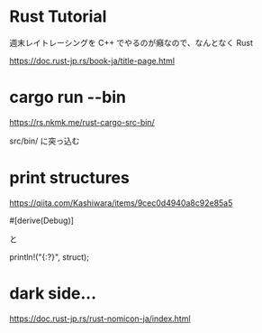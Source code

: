# Rust Tutorial

週末レイトレーシングを C++ でやるのが癪なので、なんとなく Rust

https://doc.rust-jp.rs/book-ja/title-page.html

# cargo run --bin <file>

https://rs.nkmk.me/rust-cargo-src-bin/

src/bin/ に突っ込む

# print structures

https://qiita.com/Kashiwara/items/9cec0d4940a8c92e85a5

#[derive(Debug)]

と

println!("{:?}", struct);

# dark side...

https://doc.rust-jp.rs/rust-nomicon-ja/index.html